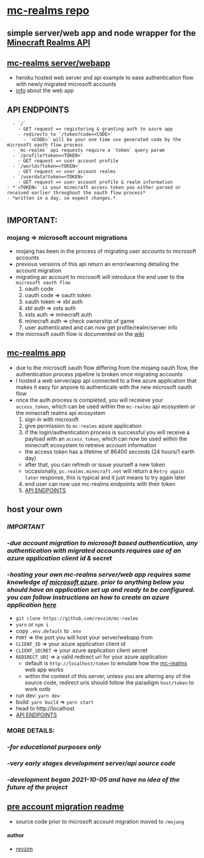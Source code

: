 # [mc-realms repo][1]

## simple server/web app and node wrapper for the [Minecraft Realms API][2]

## [mc-realms server/webapp][3]
- heroku hosted web server and api example to ease authentication flow with newly migrated microsoft accounts
- [info][8] about the web app


## API ENDPOINTS
```
  - `/`
    - GET request => registering & granting auth to azure app
    - redirects to `/token?code=<CODE>`
      - `<CODE>` will be your one time use generated code by the microsoft oauth flow process
  - `mc-realms` api requests require a `token` query param
  - `/profile?token=<TOKEN>`
    - GET request => user account profile
  - `/worlds?token=<TOKEN>`
    - GET request => user account realms
  - `/userdata?token=<TOKEN>`
    - GET request => user account profile & realm information 
- *`<TOKEN>` is your minecraft access token you either parsed or received earlier throughout the oauth flow process*
- *written in a day, so expect changes.*
```

#
## IMPORTANT:
### mojang => microsoft account migrations
- mojang has been in the process of migrating user accounts to microsoft accounts
- previous versions of this api return an error/warning detailing the account migration
- migrating an account to microsoft will introduce the end user to the `microsoft oauth flow`
  1. oauth code
  2. oauth code => oauth token
  3. oauth token => xbl auth
  4. xbl auth => xsts auth
  5. xsts auth => minecraft auth
  6. minecraft auth => check ownership of game
  7. user authenticated and can now get profile/realm/server info
- the microsoft oauth flow is documented on the [wiki][4]

## [mc-realms app][3]
- due to the microsoft oauth flow differing from the mojang oauth flow, the authentication process pipeline is broken once migrating accounts
- I hosted a web server/app api connected to a free azure application that makes it easy for anyone to authenticate with the new microsoft oauth flow
- once the auth process is completed, you will receieve your `access_token`, which can be used within the `mc-realms` api ecosystem or the minecraft realms api ecosystem
  1. sign in with microsoft
  2. give permission to `mc-realms` azure application
  3. if the login/authentication process is successful you will receive a payload with an `access_token`, which can now be used within the minecraft ecosystem to retreive account information
    - the access token has a lifetime of 86400 seconds (24 hours/1 earth day)
    - after that, you can refresh or issue yourself a new token
    - occasionally, `pc.realms.minecraft.net` will return a `Retry again later` response, this is typical and it just means to try again later
  4. end user can now use mc-realms endpoints with their token
  5. [API ENDPOINTS][9]

## host your own
### *IMPORTANT*
### *-due account migration to microsoft based authentication, any authentication with migrated accounts requires use of an azure application client id & secret*
### *-hosting your own mc-realms server/web app requires some knowledge of [microsoft azure][5]. prior to anything below you should have an application set up and ready to be configured. you can follow instructions on how to create an azure application [here][6]*
- `git clone https://github.com/revzim/mc-realms`
- `yarn` or `npm i`
- copy `.env.default` to `.env`
- `PORT` => the port you will host your server/webapp from
- `CLIENT_ID` => your azure application client id
- `CLIENT_SECRET` => your azure application client secret
- `REDIRECT_URI` => a valid redirect uri for your azure application
  - default is `http://localhost/token` to emulate how the [mc-realms][3] web app works
  - within the context of this server, unless you are altering any of the source code, redirect uris should follow the paradigm `host/token` to work ootb
- run dev: `yarn dev`
- build: `yarn build` => `yarn start`
- head to http://localhost
- [API ENDPOINTS][9]


### MORE DETAILS:
### *-for educational purposes only*
### *-very early stages development server/api source code*
### *-development began 2021-10-05 and have no idea of the future of the project*


## [pre account migration readme][7]
- source code prior to microsoft account migration moved to `/mojang`


<!-- LINKS -->
[0]: https://github.com/revzim
[1]: https://github.com/revzim/mc-realms
[2]: https://pc.realms.minecraft.net/
[3]: https://mcrealms.herokuapp.com/
[4]: https://wiki.vg/Microsoft_Authentication_Scheme
[5]: https://azure.microsoft.com/en-us/
[6]: https://docs.microsoft.com/en-us/azure/active-directory/develop/quickstart-register-app
[7]: ./README_PREMIGRATE.md
[8]: #hosted-mc-realms-app
[9]: #api-endpoints


#### author
* [revzim][0]

